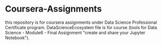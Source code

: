 # Coursera-Assignments
this repository is for coursera assignments under Data Science Professional Certificate program.
DataScienceEcosystem file is for course (tools for Data Science - Module6 - Final Assignment "create and share your Jupyter Notebook").
